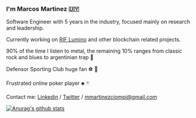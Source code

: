 ### I'm Marcos Martinez 🇺🇾




 Software Engineer with 5 years in the industry, focused mainly on research and leadership.
 
 Currently working on [RIF Lumino](https://developers.rsk.co/rif/lumino/) and other blockchain related projects.
 
 90% of the time I listen to metal, the remaining 10% ranges from classic rock and blues to argentinian trap :musical_note:
 
 Defensor Sporting Club huge fan  :soccer: :purple_heart:
 
 Frustrated online poker player :clubs: 🃏 
 
 Contact me: [Linkedin](https://www.linkedin.com/in/marcos-mart%C3%ADnez/) / [Twitter](https://twitter.com/mimc__) / mmartinezciompi@gmail.com


[![Anurag's github stats](https://github-readme-stats.vercel.app/api?username=marcosmartinez7)](https://github.com/anuraghazra/github-readme-stats)

